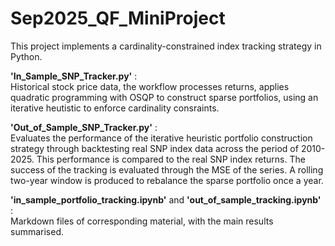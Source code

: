 # Sep2025_QF_MiniProject
This project implements a cardinality-constrained index tracking strategy in Python.

**'In_Sample_SNP_Tracker.py'** :  
Historical stock price data, the workflow processes returns, applies quadratic 
programming with OSQP to construct sparse portfolios, using an iterative heutistic to 
enforce cardinality consraints.

**'Out_of_Sample_SNP_Tracker.py'** :  
Evaluates the performance of the iterative heuristic portfolio construction strategy
through backtesting real SNP index data across the period of 2010-2025. This performance
is compared to the real SNP index returns. The success of the tracking is evaluated 
through the MSE of the series. A rolling two-year window is produced to rebalance
the sparse portfolio once a year. 

**'in_sample_portfolio_tracking.ipynb'** and **'out_of_sample_tracking.ipynb'** :  
Markdown files of corresponding material, with the main results summarised. 
